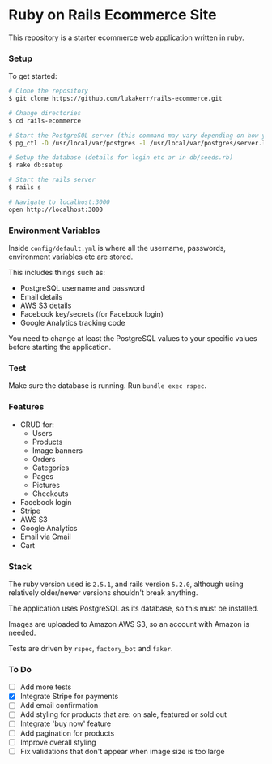 # Ruby on Rails Ecommerce Site

This repository is a starter ecommerce web application written in ruby.

### Setup

To get started:

```bash
# Clone the repository
$ git clone https://github.com/lukakerr/rails-ecommerce.git

# Change directories
$ cd rails-ecommerce

# Start the PostgreSQL server (this command may vary depending on how you installed PostgreSQL)
$ pg_ctl -D /usr/local/var/postgres -l /usr/local/var/postgres/server.log start

# Setup the database (details for login etc ar in db/seeds.rb)
$ rake db:setup

# Start the rails server
$ rails s

# Navigate to localhost:3000
open http://localhost:3000
```

### Environment Variables

Inside `config/default.yml` is where all the username, passwords, environment variables etc are stored.

This includes things such as:
- PostgreSQL username and password
- Email details
- AWS S3 details
- Facebook key/secrets (for Facebook login)
- Google Analytics tracking code

You need to change at least the PostgreSQL values to your specific values before starting the application.

### Test

Make sure the database is running. Run `bundle exec rspec`.

### Features

- CRUD for: 
  - Users
  - Products
  - Image banners
  - Orders
  - Categories
  - Pages
  - Pictures
  - Checkouts
- Facebook login
- Stripe
- AWS S3
- Google Analytics
- Email via Gmail
- Cart
  
### Stack

The ruby version used is `2.5.1`, and rails version `5.2.0`, although using relatively older/newer versions shouldn't break anything.

The application uses PostgreSQL as its database, so this must be installed.

Images are uploaded to Amazon AWS S3, so an account with Amazon is needed.

Tests are driven by `rspec`, `factory_bot` and `faker`.

### To Do

- [ ] Add more tests
- [x] Integrate Stripe for payments
- [ ] Add email confirmation
- [ ] Add styling for products that are: on sale, featured or sold out
- [ ] Integrate 'buy now' feature
- [ ] Add pagination for products
- [ ] Improve overall styling
- [ ] Fix validations that don't appear when image size is too large
